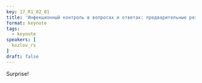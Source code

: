 ```yaml
---
key: 17_R1_02_01
title: 'Инфекционный контроль в вопросах и ответах: предварительные результаты проекта «Эффективный стационар»'
format: keynote
tags:
  - keynote
speakers: [
  kozlov_rs
]
draft: false
---
```

Surprise!